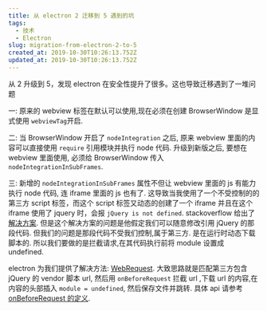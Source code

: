 ```yaml
---
title: 从 electron 2 迁移到 5 遇到的坑
tags:
  - 技术
  - Electron
slug: migration-from-electron-2-to-5
created_at: 2019-10-30T10:26:13.752Z
updated_at: 2019-10-30T10:26:13.752Z
---
```


从 2 升级到 5，发现 electron 在安全性提升了很多。这也导致迁移遇到了一堆问题

一: 原来的 webview 标签在默认可以使用,现在必须在创建 BrowserWindow 是显式使用 `webviewTag`开启.

二: 当 BrowserWindow 开启了 `nodeIntegration` 之后, 原来 webview 里面的内容可以直接使用 `require` 引用模块并执行 node 代码. 升级到新版之后, 要想在 webview 里面使用, 必须给 BrowserWindow 传入 `nodeIntegrationInSubFrames`.

三: 新增的 `nodeIntegrationInSubFrames` 属性不但让 webview 里面的 js 有能力执行 node 代码, 连 iframe 里面的 js 也有了. 这导致当我使用了一个不受控制的的第三方 script 标签，而这个 script 标签又动态的创建了一个 iframe 并且在这个 iframe 使用了 jquery 时，会报 `jQuery is not defined`. stackoverflow 给出了[解决方案](https://stackoverflow.com/questions/32621988/electron-jquery-is-not-defined). 但是这个解决方案的问题是他假定我们可以随意修改引用 jQuery 的那段代码. 但我们的问题是那段代码不受我们控制,属于第三方. 是在运行时动态下载脚本的. 所以我们要做的是拦截请求,在其代码执行前将 module 设置成 undefined.

electron 为我们提供了解决方法: [WebRequest](https://electronjs.org/docs/api/web-request). 大致思路就是匹配第三方包含 jQuery 的 vendor 脚本 url, 然后用 `onBeforeRequest` 拦截 url ,下载 url 的内容,在内容的头部插入 `module = undefined`, 然后保存文件并跳转. 具体 api 请参考 [onBeforeRequest 的定义](https://electronjs.org/docs/api/web-request#webrequestonbeforerequestfilter-listener).
